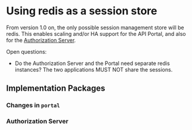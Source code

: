 # Using redis as a session store

From version 1.0 on, the only possible session management store will be redis. This enables scaling and/or HA support for the API Portal, and also for the [Authorization Server](oauth2-support.md).

Open questions:

* Do the Authorization Server and the Portal need separate redis instances? The two applications MUST NOT share the sessions.


## Implementation Packages

### Changes in `portal`

### Authorization Server
